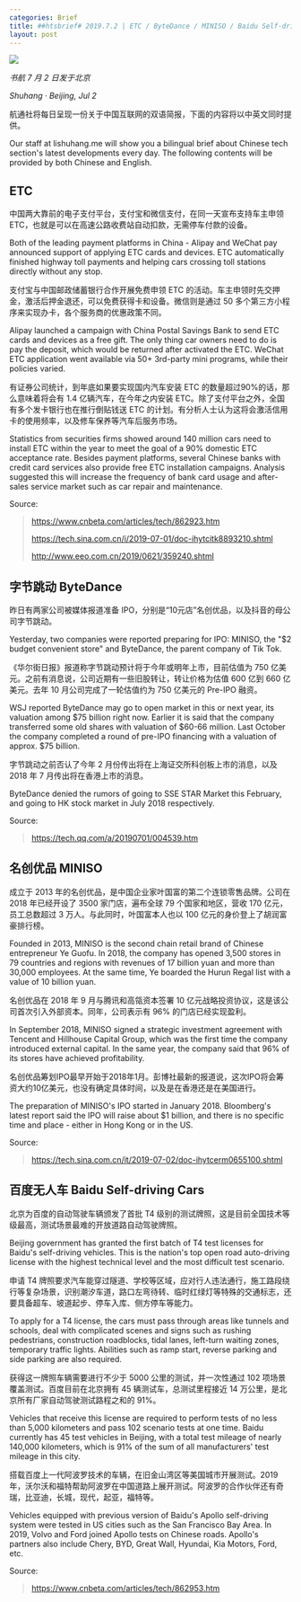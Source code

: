 ```yaml
---
categories: Brief
title: ##htsbrief# 2019.7.2 | ETC / ByteDance / MINISO / Baidu Self-driving Cars
layout: post
---
```


![](http://ww1.sinaimg.cn/large/4b91f9d5ly1g4k5lxrqx2j212w0m8my2.jpg)

*书航 7 月 2 日发于北京*

*Shuhang · Beijing, Jul 2*

航通社将每日呈现一份关于中国互联网的双语简报，下面的内容将以中英文同时提供。

Our staff at lishuhang.me will show you a bilingual brief about Chinese tech section's latest developments every day. The following contents will be provided by both Chinese and English.

## ETC

中国两大靠前的电子支付平台，支付宝和微信支付，在同一天宣布支持车主申领 ETC，也就是可以在高速公路收费站自动扣款，无需停车付款的设备。

Both of the leading payment platforms in China - Alipay and WeChat pay announced support of applying ETC cards and devices. ETC automatically finished highway toll payments and helping cars crossing toll stations directly without any stop. 

支付宝与中国邮政储蓄银行合作开展免费申领 ETC 的活动。车主申领时先交押金，激活后押金退还，可以免费获得卡和设备。微信则是通过 50 多个第三方小程序来实现办卡，各个服务商的优惠政策不同。

Alipay launched a campaign with China Postal Savings Bank to send ETC cards and devices as a free gift. The only thing car owners need to do is pay the deposit, which would be returned after activated the ETC. WeChat ETC application went available via 50+ 3rd-party mini programs, while their policies varied.

有证券公司统计，到年底如果要实现国内汽车安装 ETC 的数量超过90%的话，那么意味着将会有 1.4 亿辆汽车，在今年之内安装 ETC。除了支付平台之外，全国有多个发卡银行也在推行倒贴钱送 ETC 的计划。有分析人士认为这将会激活信用卡的使用频率，以及修车保养等汽车后服务市场。

Statistics from securities firms showed around 140 million cars need to install ETC within the year to meet the goal of a 90% domestic ETC acceptance rate. Besides payment platforms, several Chinese banks with credit card services also provide free ETC installation campaigns. Analysis suggested this will increase the frequency of bank card usage and after-sales service market such as car repair and maintenance.

Source:

> https://www.cnbeta.com/articles/tech/862923.htm
>
> https://tech.sina.com.cn/i/2019-07-01/doc-ihytcitk8893210.shtml
>
> http://www.eeo.com.cn/2019/0621/359240.shtml

## 字节跳动 ByteDance

昨日有两家公司被媒体报道准备 IPO，分别是“10元店”名创优品，以及抖音的母公司字节跳动。

Yesterday, two companies were reported preparing for IPO: MINISO, the "$2 budget convenient store" and ByteDance, the parent company of Tik Tok.

《华尔街日报》报道称字节跳动预计将于今年或明年上市，目前估值为 750 亿美元。之前有消息说，公司近期有一些旧股转让，转让价格为估值 600 亿到 660 亿美元。去年 10 月公司完成了一轮估值约为 750 亿美元的 Pre-IPO 融资。

WSJ reported ByteDance may go to open market in this or next year, its valuation among $75 billion right now. Earlier it is said that the company transferred some old shares with valuation of $60-66 million. Last October the company completed a round of pre-IPO financing with a valuation of approx. $75 billion.

字节跳动之前否认了今年 2 月份传出将在上海证交所科创板上市的消息，以及 2018 年 7 月传出将在香港上市的消息。

ByteDance denied the rumors of going to SSE STAR Market this February, and going to HK stock market in July 2018 respectively.

Source:

> https://tech.qq.com/a/20190701/004539.htm

## 名创优品 MINISO

成立于 2013 年的名创优品，是中国企业家叶国富的第二个连锁零售品牌。公司在 2018 年已经开设了 3500 家门店，遍布全球 79 个国家和地区，营收 170 亿元，员工总数超过 3 万人。与此同时，叶国富本人也以 100 亿元的身价登上了胡润富豪排行榜。

Founded in 2013, MINISO is the second chain retail brand of Chinese entrepreneur Ye Guofu. In 2018, the company has opened 3,500 stores in 79 countries and regions with revenues of 17 billion yuan and more than 30,000 employees. At the same time, Ye boarded the Hurun Regal list with a value of 10 billion yuan.

名创优品在 2018 年 9 月与腾讯和高瓴资本签署 10 亿元战略投资协议，这是该公司首次引入外部资本。同年，公司表示有 96% 的门店已经实现盈利。

In September 2018, MINISO signed a strategic investment agreement with Tencent and Hillhouse Capital Group, which was the first time the company introduced external capital. In the same year, the company said that 96% of its stores have achieved profitability.

名创优品筹划IPO最早开始于2018年1月。彭博社最新的报道说，这次IPO将会筹资大约10亿美元，也没有确定具体时间，以及是在香港还是在美国进行。

The preparation of MINISO's IPO started in January 2018. Bloomberg's latest report said the IPO will raise about $1 billion, and there is no specific time and place - either in Hong Kong or in the US.

Source:

> https://tech.sina.com.cn/it/2019-07-02/doc-ihytcerm0655100.shtml

## 百度无人车 Baidu Self-driving Cars

北京为百度的自动驾驶车辆颁发了首批 T4 级别的测试牌照，这是目前全国技术等级最高，测试场景最难的开放道路自动驾驶牌照。

Beijing government has granted the first batch of T4 test licenses for Baidu's self-driving vehicles. This is the nation's top open road auto-driving license with the highest technical level and the most difficult test scenario.

申请 T4 牌照要求汽车能穿过隧道、学校等区域，应对行人违法通行，施工路段绕行等复杂场景，识别潮汐车道，路口左弯待转、临时红绿灯等特殊的交通标志，还要具备超车、坡道起步、停车入库、侧方停车等能力。

To apply for a T4 license, the cars must pass through areas like tunnels and schools, deal with complicated scenes and signs such as rushing pedestrians, construction roadblocks, tidal lanes, left-turn waiting zones, temporary traffic lights. Abilities such as ramp start, reverse parking and side parking are also required.

获得这一牌照车辆需要进行不少于 5000 公里的测试，并一次性通过 102 项场景覆盖测试。百度目前在北京拥有 45 辆测试车，总测试里程接近 14 万公里，是北京所有厂家自动驾驶测试路程之和的 91%。

Vehicles that receive this license are required to perform tests of no less than 5,000 kilometers and pass 102 scenario tests at one time. Baidu currently has 45 test vehicles in Beijing, with a total test mileage of nearly 140,000 kilometers, which is 91% of the sum of all manufacturers' test mileage in this city.

搭载百度上一代阿波罗技术的车辆，在旧金山湾区等美国城市开展测试。2019年，沃尔沃和福特帮助阿波罗在中国道路上展开测试。阿波罗的合作伙伴还有奇瑞，比亚迪，长城，现代，起亚，福特等。

Vehicles equipped with previous version of Baidu's Apollo self-driving system were tested in US cities such as the San Francisco Bay Area. In 2019, Volvo and Ford joined Apollo tests on Chinese roads. Apollo's partners also include Chery, BYD, Great Wall, Hyundai, Kia Motors, Ford, etc.

Source:

> https://www.cnbeta.com/articles/tech/862953.htm